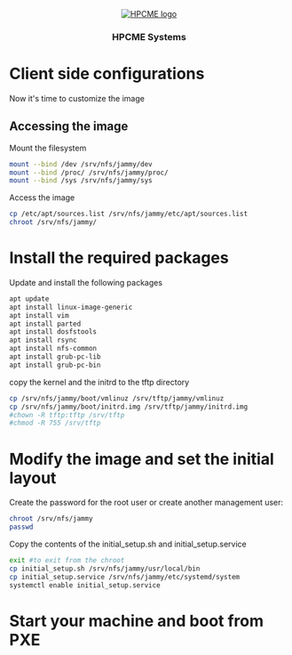 <div align="center" style="text-align: center">
<a href="http://hpcme.com">
<img src="http://hpcme.com/wp-content/uploads/2021/10/cropped-Logo-HPCME-Systems-72x50.jpg" alt="HPCME logo"/>
</a>
<h3>HPCME Systems</h3>

</div>

# Client side configurations
Now it's time to customize the image
## Accessing the image
Mount the filesystem
```bash
mount --bind /dev /srv/nfs/jammy/dev
mount --bind /proc/ /srv/nfs/jammy/proc/
mount --bind /sys /srv/nfs/jammy/sys
```
Access the image
```bash
cp /etc/apt/sources.list /srv/nfs/jammy/etc/apt/sources.list
chroot /srv/nfs/jammy/
```
# Install the required packages
Update and install the following packages
```bash
apt update
apt install linux-image-generic
apt install vim
apt install parted
apt install dosfstools
apt install rsync
apt install nfs-common
apt install grub-pc-lib
apt install grub-pc-bin
```
copy the kernel and the initrd to the tftp directory
```bash
cp /srv/nfs/jammy/boot/vmlinuz /srv/tftp/jammy/vmlinuz
cp /srv/nfs/jammy/boot/initrd.img /srv/tftp/jammy/initrd.img
#chown -R tftp:tftp /srv/tftp
#chmod -R 755 /srv/tftp
```
# Modify the image and set the initial layout
Create the password for the root user or create another management user:
```bash
chroot /srv/nfs/jammy
passwd
```
Copy the contents of the initial_setup.sh and initial_setup.service
```bash
exit #to exit from the chroot
cp initial_setup.sh /srv/nfs/jammy/usr/local/bin
cp initial_setup.service /srv/nfs/jammy/etc/systemd/system
systemctl enable initial_setup.service
```
# Start your machine and boot from PXE
